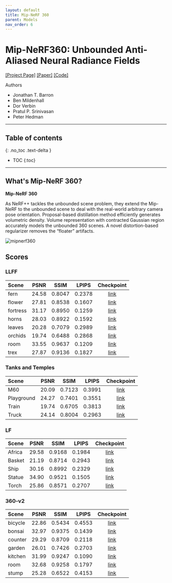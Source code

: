 ```yaml
---
layout: default
title: Mip-NeRF 360
parent: Models
nav_order: 6
---
```


# Mip-NeRF360: Unbounded Anti-Aliased Neural Radiance Fields

[[Project Page]](https://jonbarron.info/mipnerf360/) [[Paper]](https://arxiv.org/abs/2111.12077) [[Code]](https://github.com/google-research/multinerf)

Authors 
- Jonathan T. Barron
- Ben Mildenhall
- Dor Verbin
- Pratul P. Srinivasan
- Peter Hedman

---

## Table of contents
{: .no_toc .text-delta }

- TOC
{:toc}

---

## What's Mip-NeRF 360?

**Mip-NeRF 360**

As NeRF++ tackles the unbounded scene problem, they extend the Mip-NeRF to the unbounded scene to deal with the real-world arbitrary camera pose orientation. Proposal-based distillation method efficiently generates volumetric density. Volume representation with contracted Gaussian region accurately models the unbounded 360 scenes. A novel distortion-based regularizer removes the “floater” artifacts.

![mipnerf360]({{site.baseurl}}/assets/images/models/mipnerf360.png)

## Scores


### LLFF

| Scene | PSNR | SSIM | LPIPS | Checkpoint |
|:---|:---:|:---:|:---:|:---:|
| fern | 24.58 | 0.8047 | 0.2378 | [link](https://huggingface.co/nrtf/nerf_factory/tree/main/mipnerf360_llff_fern_220901) |
| flower | 27.81 | 0.8538 | 0.1607 | [link](https://huggingface.co/nrtf/nerf_factory/tree/main/mipnerf360_llff_flower_220901) |
| fortress | 31.17 | 0.8950 | 0.1259 | [link](https://huggingface.co/nrtf/nerf_factory/tree/main/mipnerf360_llff_fortress_220901) |
| horns | 28.03 | 0.8922 | 0.1592 | [link](https://huggingface.co/nrtf/nerf_factory/tree/main/mipnerf360_llff_horns_220901) |
| leaves | 20.28 | 0.7079 | 0.2989 | [link](https://huggingface.co/nrtf/nerf_factory/tree/main/mipnerf360_llff_leaves_220901) |
| orchids | 19.74 | 0.6488 | 0.2868 | [link](https://huggingface.co/nrtf/nerf_factory/tree/main/mipnerf360_llff_orchids_220901) |
| room | 33.55 | 0.9637 | 0.1209 | [link](https://huggingface.co/nrtf/nerf_factory/tree/main/mipnerf360_llff_room_220901) |
| trex | 27.87 | 0.9136 | 0.1827 | [link](https://huggingface.co/nrtf/nerf_factory/tree/main/mipnerf360_llff_trex_220901) |

### Tanks and Temples

| Scene | PSNR | SSIM | LPIPS | Checkpoint |
|:---|:---:|:---:|:---:|:---:|
| M60 | 20.09 | 0.7123 | 0.3991 | [link](https://huggingface.co/nrtf/nerf_factory/tree/main/mipnerf360_tanks_and_temples_tat_intermediate_M60_220901) |
| Playground | 24.27 | 0.7401 | 0.3551 | [link](https://huggingface.co/nrtf/nerf_factory/tree/main/mipnerf360_tanks_and_temples_tat_intermediate_Playground_220901) |
| Train | 19.74 | 0.6705 | 0.3813 | [link](https://huggingface.co/nrtf/nerf_factory/tree/main/mipnerf360_tanks_and_temples_tat_intermediate_Train_220901) |
| Truck | 24.14 | 0.8004 | 0.2963 | [link](https://huggingface.co/nrtf/nerf_factory/tree/main/mipnerf360_tanks_and_temples_tat_training_Truck_220901) |

### LF

| Scene | PSNR | SSIM | LPIPS | Checkpoint |
|:---|:---:|:---:|:---:|:---:|
| Africa | 29.58 | 0.9168 | 0.1984 | [link](https://huggingface.co/nrtf/nerf_factory/tree/main/mipnerf360_lf_africa_220901) |
| Basket | 21.19 | 0.8714 | 0.2943 | [link](https://huggingface.co/nrtf/nerf_factory/tree/main/mipnerf360_lf_basket_220901) |
| Ship | 30.16 | 0.8992 | 0.2329 | [link](https://huggingface.co/nrtf/nerf_factory/tree/main/mipnerf360_lf_ship_220901) |
| Statue | 34.90 | 0.9521 | 0.1505 | [link](https://huggingface.co/nrtf/nerf_factory/tree/main/mipnerf360_lf_statue_220901) |
| Torch | 25.86 | 0.8571 | 0.2707 | [link](https://huggingface.co/nrtf/nerf_factory/tree/main/mipnerf360_lf_torch_220901) |

### 360-v2

| Scene | PSNR | SSIM | LPIPS | Checkpoint |
|:---|:---:|:---:|:---:|:---:|
| bicycle | 22.86 | 0.5434 | 0.4553 | [link](https://huggingface.co/nrtf/nerf_factory/tree/main/mipnerf360_nerf_360_v2_bicycle_220901) |
| bonsai | 32.97 | 0.9375 | 0.1439 | [link](https://huggingface.co/nrtf/nerf_factory/tree/main/mipnerf360_nerf_360_v2_bonsai_220901) |
| counter | 29.29 | 0.8709 | 0.2118 | [link](https://huggingface.co/nrtf/nerf_factory/tree/main/mipnerf360_nerf_360_v2_counter_220901) |
| garden | 26.01 | 0.7426 | 0.2703 | [link](https://huggingface.co/nrtf/nerf_factory/tree/main/mipnerf360_nerf_360_v2_garden_220901) |
| kitchen | 31.99 | 0.9247 | 0.1090 | [link](https://huggingface.co/nrtf/nerf_factory/tree/main/mipnerf360_nerf_360_v2_kitchen_220901) |
| room | 32.68 | 0.9258 | 0.1797 | [link](https://huggingface.co/nrtf/nerf_factory/tree/main/mipnerf360_nerf_360_v2_room_220901) |
| stump | 25.28 | 0.6522 | 0.4153 | [link](https://huggingface.co/nrtf/nerf_factory/tree/main/mipnerf360_nerf_360_v2_stump_220901) |

